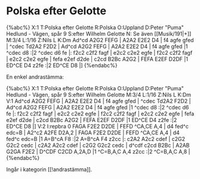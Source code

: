 # Polska efter Gelotte

{%abc%}
X:1
T:Polska efter Gelotte
R:Polska
O:Uppland
D:Peter "Puma" Hedlund - Vägen, spår 9
S:efter Wilhelm Gelotte
N: Se även [[Musik/191|+]]
M:3/4
L:1/16
Z:Nils L
K:Dm
Ad^cd A2G2 FEFG | A2A2 E2E2 D4 | f4 agfe gfed | ^cdec Td2A2 F2D2 |
Ad^cd A2G2 FEFG | A2A2 E2E2 D4 | f4 agfe gfed |1 ^cdec d8 :|2 ^cdec d6 fe |:
f2c2 c2f2 fagf | e2c2 c2e2 egfe | f2c2 c2f2 fagf | e2c2 c2e2 egfe | 
fefa e2ef d2de | c2cd B2Bc A2G2 | FEFA E2EF D2DF |1 ED^CE D4 z2fe :|2 ED^CE D8 |]
{%endabc%}

En enkel andrastämma:

{%abc%}
X:1
T:Polska efter Gelotte
R:Polska
O:Uppland
D:Peter "Puma" Hedlund - Vägen, spår 9
S:efter Wilhelm Gelotte
M:3/4
L:1/16
Z:Nils L
K:Dm
V:1
Ad^cd A2G2 FEFG | A2A2 E2E2 D4 | f4 agfe gfed | ^cdec Td2A2 F2D2 |
Ad^cd A2G2 FEFG | A2A2 E2E2 D4 | f4 agfe gfed |1 ^cdec d8 :|2 ^cdec d6 fe |:
f2c2 c2f2 fagf | e2c2 c2e2 egfe | f2c2 c2f2 fagf | e2c2 c2e2 egfe | 
fefa e2ef d2de | c2cd B2Bc A2G2 | FEFA E2EF D2DF |1 ED^CE D4 z2fe :|2 ED^CE D8 |]
V:2
I:repbra 0
FAGA F2E2 D2DE | FEFD ^CA,CE A,4 | d4 fed^c edc=B | A2^c2 A2FE D2A,2 |
FAGA F2E2 D2DE | FEFD ^CA,CE A,4 | d4 fed^c edc=B |1 A=B^cA F8 :|2 A=B^cA F4 z2cc |:
c2A2 A2c2 cdef | c2G2 G2c2 cedc | c2A2 A2c2 cdef | c2G2 G2c2 cedc | 
d^cdf c2cd B2Bc | A2AB G2GA F2E2 | D^CDF C2CD A,2A,D |1 ^C=B,A,C A,4 z2cc :|2 ^C=B,A,C A,8 |
{%endabc%}

Ingår i kategorin [[!andrastämma]].
